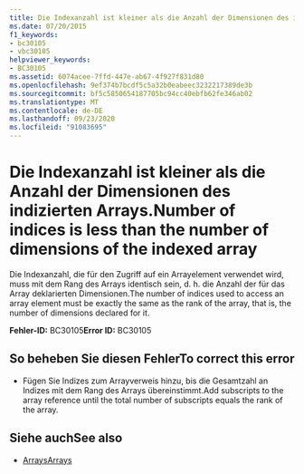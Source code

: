 ```yaml
---
title: Die Indexanzahl ist kleiner als die Anzahl der Dimensionen des indizierten Arrays.
ms.date: 07/20/2015
f1_keywords:
- bc30105
- vbc30105
helpviewer_keywords:
- BC30105
ms.assetid: 6074acee-7ffd-447e-ab67-4f927f831d80
ms.openlocfilehash: 9ef374b7bcdf5c5a32b0eabeec3232217389de3b
ms.sourcegitcommit: bf5c5850654187705bc94cc40ebfb62fe346ab02
ms.translationtype: MT
ms.contentlocale: de-DE
ms.lasthandoff: 09/23/2020
ms.locfileid: "91083695"
---
```

# <a name="number-of-indices-is-less-than-the-number-of-dimensions-of-the-indexed-array"></a><span data-ttu-id="edd49-102">Die Indexanzahl ist kleiner als die Anzahl der Dimensionen des indizierten Arrays.</span><span class="sxs-lookup"><span data-stu-id="edd49-102">Number of indices is less than the number of dimensions of the indexed array</span></span>

<span data-ttu-id="edd49-103">Die Indexanzahl, die für den Zugriff auf ein Arrayelement verwendet wird, muss mit dem Rang des Arrays identisch sein, d. h. die Anzahl der für das Array deklarierten Dimensionen.</span><span class="sxs-lookup"><span data-stu-id="edd49-103">The number of indices used to access an array element must be exactly the same as the rank of the array, that is, the number of dimensions declared for it.</span></span>  
  
 <span data-ttu-id="edd49-104">**Fehler-ID:** BC30105</span><span class="sxs-lookup"><span data-stu-id="edd49-104">**Error ID:** BC30105</span></span>  
  
## <a name="to-correct-this-error"></a><span data-ttu-id="edd49-105">So beheben Sie diesen Fehler</span><span class="sxs-lookup"><span data-stu-id="edd49-105">To correct this error</span></span>  
  
- <span data-ttu-id="edd49-106">Fügen Sie Indizes zum Arrayverweis hinzu, bis die Gesamtzahl an Indizes mit dem Rang des Arrays übereinstimmt.</span><span class="sxs-lookup"><span data-stu-id="edd49-106">Add subscripts to the array reference until the total number of subscripts equals the rank of the array.</span></span>  
  
## <a name="see-also"></a><span data-ttu-id="edd49-107">Siehe auch</span><span class="sxs-lookup"><span data-stu-id="edd49-107">See also</span></span>

- [<span data-ttu-id="edd49-108">Arrays</span><span class="sxs-lookup"><span data-stu-id="edd49-108">Arrays</span></span>](../programming-guide/language-features/arrays/index.md)
